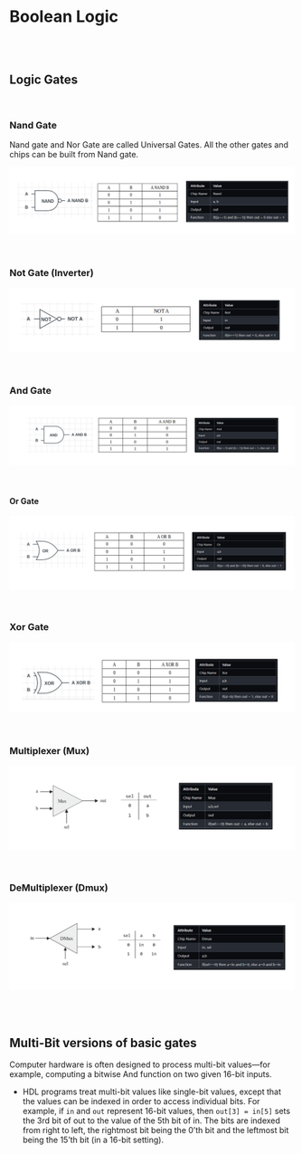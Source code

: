 # Boolean Logic

<br>
<br>

## Logic Gates

<br>

### Nand Gate

Nand gate and Nor Gate are called Universal Gates. All the other gates and chips can be built from Nand gate.

![img](./_assets/nandgate.png)

<br>

### Not Gate (Inverter)

![img](./_assets/notgate.png)

<br>

### And Gate

![img](./_assets/andgate.png)

<br>

#### Or Gate

![img](./_assets/orgate.png)

<br>

### Xor Gate

![img](./_assets/xorgate.png)

<br>

### Multiplexer (Mux)

![MUX](./_assets/mux.png)

<br>

### DeMultiplexer (Dmux)

![MUX](./_assets/demux.png)

<br>
<br>

## Multi-Bit versions of basic gates

Computer hardware is often designed to process multi-bit values—for example, computing a bitwise And function on two given 16-bit inputs.

- HDL programs treat multi-bit values like single-bit values, except that the values can be indexed in order to access individual bits. For example, if `in` and `out` represent 16-bit values, then `out[3] = in[5]` sets the 3rd bit of out to the value of the 5th bit of in. The bits are indexed from right to left, the rightmost bit being the 0’th bit and the leftmost bit being the 15’th bit (in a 16-bit setting).

<br>
<br>
